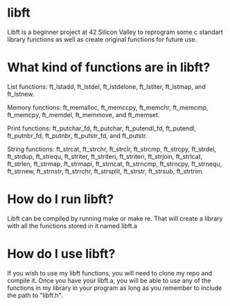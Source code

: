 # libft
Libft is a beginner project at 42 Silicon Valley to reprogram some c standart library functions as well as create original functions for future use.

# What kind of functions are in libft?

List functions: ft_lstadd, ft_lstdel, ft_lstdelone, ft_lstiter, ft_lstmap, and ft_lstnew.

Memory functions: ft_memalloc, ft_memccpy, ft_memchr, ft_memcmp, ft_memcpy, ft_memdel, ft_memmove, and ft_memset.

Print functions: ft_putchar_fd, ft_putchar, ft_putendl_fd, ft_putendl,
ft_putnbr_fd, ft_putnbr, ft_putstr_fd, and ft_putstr.

String functions: ft_strcat, ft_strchr, ft_strclr, ft_strcmp, ft_strcpy, ft_strdel, ft_strdup, ft_strequ, ft_striter, ft_striteri, ft_striteri, ft_strjoin, ft_strlcat, ft_strlen, ft_strmap, ft_strmapi, ft_strncat, ft_strncmp, ft_strncpy, ft_strnequ, ft_strnew, ft_strnstr, ft_strrchr,
ft_strsplit, ft_strstr, ft_strsub, ft_strtrim.


# How do I run libft?

Libft can be compiled by running make or make re. That will create a library with all the functions stored in it named libft.a

# How do I use libft?

If you wish to use my libft functions, you will need to clone my repo and compile it. Once you have your libft.a, you will be able to use any of the functions in my library in your program as long as you remember to include the path to "libft.h".
